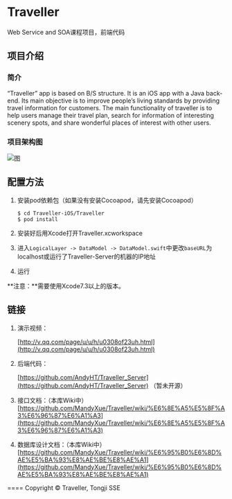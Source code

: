 # Traveller
Web Service and SOA课程项目，前端代码

## 项目介绍

### 简介

“Traveller” app is based on B/S structure. It is an iOS app with a Java back-end. Its main objective is to improve people’s living standards by providing travel information for customers. The main functionality of traveller is to help users manage their travel plan, search for information of interesting scenery spots, and share wonderful places of interest with other users.

### 项目架构图

![图](http://cl.ly/3g1p2x0c2Z2X/%E5%B1%8F%E5%B9%95%E5%BF%AB%E7%85%A7%202016-06-27%20%E4%B8%8B%E5%8D%889.04.10.png)

## 配置方法

1. 安装pod依赖包（如果没有安装Cocoapod，请先安装Cocoapod）
			
	```
	$ cd Traveller-iOS/Traveller
	$ pod install
	```
2. 安装好后用Xcode打开Traveller.xcworkspace
3. 进入```LogicalLayer -> DataModel -> DataModel.swift```中更改```baseURL```为localhost或运行了Traveller-Server的机器的IP地址
4. 运行
	
**注意：**需要使用Xcode7.3以上的版本。

## 链接

1. 演示视频：

	[http://v.qq.com/page/u/u/h/u0308of23uh.html](http://v.qq.com/page/u/u/h/u0308of23uh.html)
	
2. 后端代码：

	[https://github.com/AndyHT/Traveller_Server](https://github.com/AndyHT/Traveller_Server) （暂未开源）
	
3. 接口文档：（本库Wiki中）
	[https://github.com/MandyXue/Traveller/wiki/%E6%8E%A5%E5%8F%A3%E6%96%87%E6%A1%A3](https://github.com/MandyXue/Traveller/wiki/%E6%8E%A5%E5%8F%A3%E6%96%87%E6%A1%A3)

4. 数据库设计文档：（本库Wiki中）
	[https://github.com/MandyXue/Traveller/wiki/%E6%95%B0%E6%8D%AE%E5%BA%93%E8%AE%BE%E8%AE%A1](https://github.com/MandyXue/Traveller/wiki/%E6%95%B0%E6%8D%AE%E5%BA%93%E8%AE%BE%E8%AE%A1)
	
	
====
Copyright &copy; Traveller, Tongji SSE